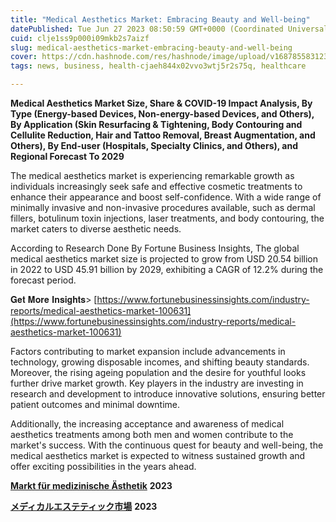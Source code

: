 ```yaml
---
title: "Medical Aesthetics Market: Embracing Beauty and Well-being"
datePublished: Tue Jun 27 2023 08:50:59 GMT+0000 (Coordinated Universal Time)
cuid: clje1ss9p000i09mkb2s7aizf
slug: medical-aesthetics-market-embracing-beauty-and-well-being
cover: https://cdn.hashnode.com/res/hashnode/image/upload/v1687855831230/91b5d4a7-93a1-4a15-9486-b1e57c1d6c1d.png
tags: news, business, health-cjaeh844x02vvo3wtj5r2s75q, healthcare

---
```


**Medical Aesthetics Market Size, Share & COVID-19 Impact Analysis, By Type (Energy-based Devices, Non-energy-based Devices, and Others), By Application (Skin Resurfacing & Tightening, Body Contouring and Cellulite Reduction, Hair and Tattoo Removal, Breast Augmentation, and Others), By End-user (Hospitals, Specialty Clinics, and Others), and Regional Forecast To 2029**

The medical aesthetics market is experiencing remarkable growth as individuals increasingly seek safe and effective cosmetic treatments to enhance their appearance and boost self-confidence. With a wide range of minimally invasive and non-invasive procedures available, such as dermal fillers, botulinum toxin injections, laser treatments, and body contouring, the market caters to diverse aesthetic needs.

According to Research Done By Fortune Business Insights, The global medical aesthetics market size is projected to grow from USD 20.54 billion in 2022 to USD 45.91 billion by 2029, exhibiting a CAGR of 12.2% during the forecast period.

𝐆𝐞𝐭 𝐌𝐨𝐫𝐞 𝐈𝐧𝐬𝐢𝐠𝐡𝐭𝐬&gt; [https://www.fortunebusinessinsights.com/industry-reports/medical-aesthetics-market-100631](https://www.fortunebusinessinsights.com/industry-reports/medical-aesthetics-market-100631)

Factors contributing to market expansion include advancements in technology, growing disposable incomes, and shifting beauty standards. Moreover, the rising ageing population and the desire for youthful looks further drive market growth. Key players in the industry are investing in research and development to introduce innovative solutions, ensuring better patient outcomes and minimal downtime.

Additionally, the increasing acceptance and awareness of medical aesthetics treatments among both men and women contribute to the market's success. With the continuous quest for beauty and well-being, the medical aesthetics market is expected to witness sustained growth and offer exciting possibilities in the years ahead.

[**Markt für medizinische Ästhetik**](https://www.fortunebusinessinsights.com/de/industrie-berichte/markt-f-r-medizinische-sthetik-100631) **2023**

[**メディカルエステティック市場**](https://www.fortunebusinessinsights.com/jp/業界-レポート/メディカルエステティック市場-100631) **2023**